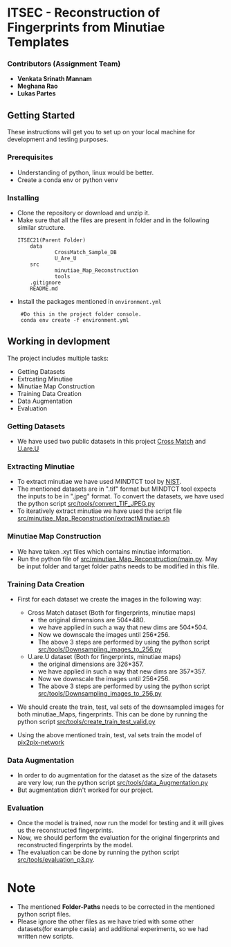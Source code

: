 # ITSEC - Reconstruction of Fingerprints from Minutiae Templates

### Contributors (Assignment Team)

- **Venkata Srinath Mannam**
- **Meghana Rao**
- **Lukas Partes**

## Getting Started

These instructions will get you to set up on your local machine for development and testing purposes.

### Prerequisites

- Understanding of python, linux would be better.
- Create a conda env or python venv

### Installing

- Clone the repository or download and unzip it.
- Make sure that all the files are present in folder and in the following similar structure.
    ```
    ITSEC21(Parent Folder)
        data
                CrossMatch_Sample_DB
                U_Are_U
        src
                minutiae_Map_Reconstruction
                tools
        .gitignore
        README.md
    ```
- Install the packages mentioned in `environment.yml`
   ```
    #Do this in the project folder console.
    conda env create -f environment.yml
   ```

## Working in devlopment

The project includes multiple tasks:

- Getting Datasets
- Extrcating Minutiae
- Minutiae Map Construction
- Training Data Creation
- Data Augmentation
- Evaluation

### Getting Datasets

- We have used two public datasets in this project [Cross Match](https://www.neurotechnology.com/download/CrossMatch_Sample_DB.zip) and [U.are.U](https://www.neurotechnology.com/download/UareU_sample_DB.zip)

### Extracting Minutiae

- To extract minutiae we have used MINDTCT tool by [NIST](https://nvlpubs.nist.gov/nistpubs/Legacy/IR/nistir7392.pdf).
- The mentioned datasets are in ".tif" format but MINDTCT tool expects the inputs to be in ".jpeg" format. To convert the datasets, we have used the python script [src/tools/convert_TIF_JPEG.py](src/tools/convert_TIF_JPEG.py)
- To iteratively extract minutiae we have used the script file [src/minutiae_Map_Reconstruction/extractMinutiae.sh](src/minutiae_Map_Reconstruction/extractMinutiae.sh)

### Minutiae Map Construction

- We have taken .xyt files which contains minutiae information.
- Run the python file of [src/minutiae_Map_Reconstruction/main.py](src/minutiae_Map_Reconstruction/main.py). May be input folder and target folder paths needs to be modified in this file.

### Training Data Creation

- First for each dataset we create the images in the following way:

  - Cross Match dataset (Both for fingerprints, minutiae maps)
    - the original dimensions are 504\*480.
    - we have applied in such a way that new dims are 504\*504.
    - Now we downscale the images until 256\*256.
    - The above 3 steps are performed by using the python script [src/tools/Downsampling_images_to_256.py](src/tools/Downsampling_images_to_256.py)
  - U.are.U dataset (Both for fingerprints, minutiae maps)
    - the original dimensions are 326\*357.
    - we have applied in such a way that new dims are 357\*357.
    - Now we downscale the images until 256\*256.
    - The above 3 steps are performed by using the python script [src/tools/Downsampling_images_to_256.py](src/tools/Downsampling_images_to_256.py)

- We should create the train, test, val sets of the downsampled images for both minutiae_Maps, fingerprints. This can be done by running the python script [src/tools/create_train_test_valid.py](src/tools/create_train_test_valid.py)
- Using the above mentioned train, test, val sets train the model of [pix2pix-network](https://github.com/junyanz/pytorch-CycleGAN-and-pix2pix)

### Data Augmentation

- In order to do augmentation for the dataset as the size of the datasets are very low, run the python script [src/tools/data_Augmentation.py](src/tools/data_Augmentation.py)
- But augmentation didn't worked for our project.

### Evaluation

- Once the model is trained, now run the model for testing and it will gives us the reconstructed fingerprints.
- Now, we should perform the evaluation for the original fingerprints and reconstructed fingerprints by the model.
- The evaluation can be done by running the python script [src/tools/evaluation_p3.py](src/tools/evaluation_p3.py).

# Note

- The mentioned **Folder-Paths** needs to be corrected in the mentioned python script files.
- Please ignore the other files as we have tried with some other datasets(for example casia) and additional experiments, so we had written new scripts.
